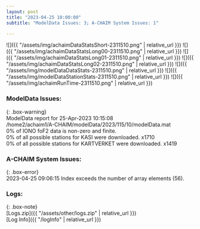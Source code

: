 ```yaml
---
layout: post
title: "2023-04-25 10:00:00"
subtitle: "ModelData Issues: 3; A-CHAIM System Issues: 1"

---
```


![]({{ "/assets/img/achaimDataStatsShort-2311510.png" | relative_url }})
![]({{ "/assets/img/achaimDataStatsLong00-2311510.png" | relative_url }})
![]({{ "/assets/img/achaimDataStatsLong01-2311510.png" | relative_url }})
![]({{ "/assets/img/achaimDataStatsLong02-2311510.png" | relative_url }})
![]({{ "/assets/img/modelDataDataStats-2311510.png" | relative_url }})
![]({{ "/assets/img/modelDataStationStats-2311510.png" | relative_url }})
![]({{ "/assets/img/achaimRunTime-2311510.png" | relative_url }})


### ModelData Issues:  
  
{: .box-warning}  
 ModelData report for 25-Apr-2023 10:15:08   
 /home2/achaim1/A-CHAIM/modelData/2023/115/10/modelData.mat   
 0% of IONO foF2 data is non-zero and finite.   
 0% of all possible stations for KASI were downloaded. x1710   
 0% of all possible stations for KARTVERKET were downloaded. x1419   
  
### A-CHAIM System Issues:  
  
{: .box-error}  
2023-04-25 09:06:15 Index exceeds the number of array elements (56).  

### Logs:  
  
{: .box-note}  
[Logs.zip]({{ "/assets/other/logs.zip" | relative_url }})  
[Log Info]({{ "/logInfo" | relative_url }})  

